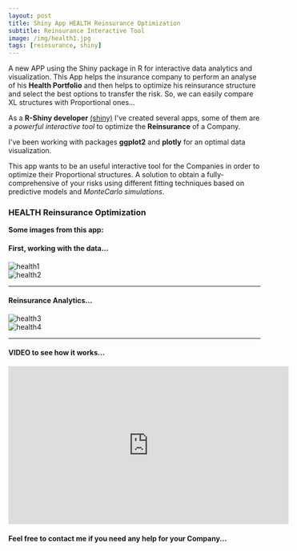 ```yaml
---
layout: post
title: Shiny App HEALTH Reinsurance Optimization
subtitle: Reinsurance Interactive Tool
image: /img/health1.jpg
tags: [reinsurance, shiny]
---
```


A new APP using the Shiny package in R for interactive data analytics and visualization. This App helps the insurance company to perform an analyse of his **Health Portfolio** and then helps to optimize his reinsurance structure and select the best options to transfer the risk. So, we can easily compare XL structures with Proportional ones...  

As a **R-Shiny developer** [(shiny)](http://shiny.rstudio.com/tutorial/) I've created several apps, some of them are a *powerful interactive tool* to optimize the **Reinsurance** of a Company.

I've been working with packages **ggplot2** and **plotly** for an optimal data visualization. 

This app wants to be an useful interactive tool for the Companies in order to optimize their Proportional structures. A solution to obtain a fully-comprehensive of your risks using different fitting techniques based on predictive models and *MonteCarlo simulations*.

### HEALTH Reinsurance Optimization
**Some images from this app:**

#### First, working with the data...
![health1](https://i.ibb.co/fNxC26q/health2.png)
<br>
![health2](https://i.ibb.co/pKTBfWT/health3.png)
* * *
#### Reinsurance Analytics...
![health3](https://i.ibb.co/jJTwDMp/health4.png)
<br>
![health4](https://i.ibb.co/vBbdSY2/health5.png)

* * *

#### VIDEO to see how it works...
<iframe width="560" height="315" src="https://youtube.com/embed/o5AnvjIFutw" frameborder="0" allow="accelerometer; autoplay; encrypted-media; gyroscope; picture-in-picture" allowfullscreen></iframe>

#### Feel free to contact me if you need any help for your Company...
